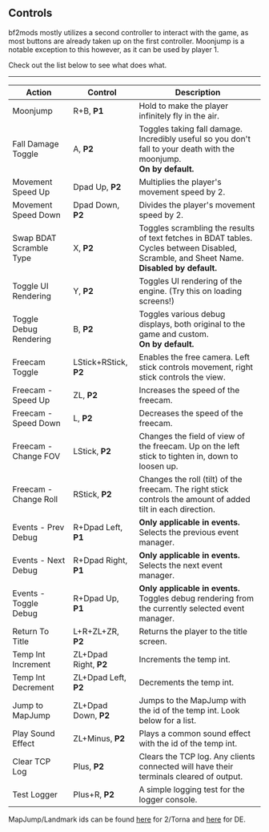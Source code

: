 ## Controls

bf2mods mostly utilizes a second controller to interact with the game, as most buttons are already taken up on the first controller. Moonjump is a notable exception to this however, as it can be used by player 1.

Check out the list below to see what does what.

---

| Action                  | Control               | Description                                                                                                                                    |
|-------------------------|-----------------------|------------------------------------------------------------------------------------------------------------------------------------------------|
| Moonjump                | R+B, **P1**           | Hold to make the player infinitely fly in the air.                                                                                             |
| Fall Damage Toggle      | A, **P2**             | Toggles taking fall damage. Incredibly useful so you don't fall to your death with the moonjump.<br/>**On by default.**                        |
| Movement Speed Up       | Dpad Up, **P2**       | Multiplies the player's movement speed by 2.                                                                                                   |
| Movement Speed Down     | Dpad Down, **P2**     | Divides the player's movement speed by 2.                                                                                                      |
| Swap BDAT Scramble Type | X, **P2**             | Toggles scrambling the results of text fetches in BDAT tables. Cycles between Disabled, Scramble, and Sheet Name.<br/>**Disabled by default.** |
| Toggle UI Rendering     | Y, **P2**             | Toggles UI rendering of the engine. (Try this on loading screens!)                                                                             |
| Toggle Debug Rendering  | B, **P2**             | Toggles various debug displays, both original to the game and custom.<br/>**On by default.**                                                   |
| Freecam Toggle          | LStick+RStick, **P2** | Enables the free camera. Left stick controls movement, right stick controls the view.                                                          |
| Freecam - Speed Up      | ZL, **P2**            | Increases the speed of the freecam.                                                                                                            |
| Freecam - Speed Down    | L, **P2**             | Decreases the speed of the freecam.                                                                                                            |
| Freecam - Change FOV    | LStick, **P2**        | Changes the field of view of the freecam. Up on the left stick to tighten in, down to loosen up.                                               |
| Freecam - Change Roll   | RStick, **P2**        | Changes the roll (tilt) of the freecam. The right stick controls the amount of added tilt in each direction.                                   |
| Events - Prev Debug     | R+Dpad Left, **P1**   | **Only applicable in events.** Selects the previous event manager.                                                                             |
| Events - Next Debug     | R+Dpad Right, **P1**  | **Only applicable in events.** Selects the next event manager.                                                                                 |
| Events - Toggle Debug   | R+Dpad Up, **P1**     | **Only applicable in events.** Toggles debug rendering from the currently selected event manager.                                              |
| Return To Title         | L+R+ZL+ZR, **P2**     | Returns the player to the title screen.                                                                                                        |
| Temp Int Increment      | ZL+Dpad Right, **P2** | Increments the temp int.                                                                                                                       |
| Temp Int Decrement      | ZL+Dpad Left, **P2**  | Decrements the temp int.                                                                                                                       |
| Jump to MapJump         | ZL+Dpad Down, **P2**  | Jumps to the MapJump with the id of the temp int. Look below for a list.                                                                       |
| Play Sound Effect       | ZL+Minus, **P2**      | Plays a common sound effect with the id of the temp int.                                                                                       |
| Clear TCP Log           | Plus, **P2**          | Clears the TCP log. Any clients connected will have their terminals cleared of output.                                                         |
| Test Logger             | Plus+R, **P2**        | A simple logging test for the logger console.                                                                                                  |

MapJump/Landmark ids can be found [here](https://xenoblade.github.io/xb2/bdat/common/SYS_MapJumpList.html) for 2/Torna and [here](https://xenoblade.github.io/xb1de/bdat/bdat_common/landmarklist.html) for DE.